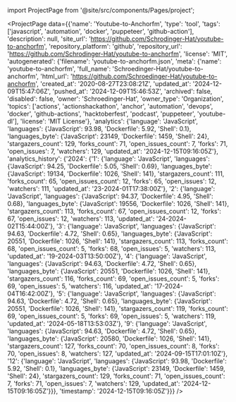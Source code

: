 
import ProjectPage from '@site/src/components/Pages/project';

<ProjectPage
    data={{'name': 'Youtube-to-Anchorfm', 'type': 'tool', 'tags': ['javascript', 'automation', 'docker', 'puppeteer', 'github-action'], 'description': null, 'site_url': 'https://github.com/Schrodinger-Hat/youtube-to-anchorfm', 'repository_platform': 'github', 'repository_url': 'https://github.com/Schrodinger-Hat/youtube-to-anchorfm', 'license': 'MIT', 'autogenerated': {'filename': 'youtube-to-anchorfm.json', 'meta': {'name': 'youtube-to-anchorfm', 'full_name': 'Schroedinger-Hat/youtube-to-anchorfm', 'html_url': 'https://github.com/Schroedinger-Hat/youtube-to-anchorfm', 'created_at': '2020-08-27T23:08:21Z', 'updated_at': '2024-12-09T15:47:06Z', 'pushed_at': '2024-12-09T15:46:53Z', 'archived': false, 'disabled': false, 'owner': 'Schroedinger-Hat', 'owner_type': 'Organization', 'topics': ['actions', 'actionshackathon', 'anchor', 'automation', 'devops', 'docker', 'github-actions', 'hacktoberfest', 'podcast', 'puppeteer', 'youtube-dl'], 'license': 'MIT License'}, 'analytics': {'language': 'JavaScript', 'languages': {'JavaScript': 93.98, 'Dockerfile': 5.92, 'Shell': 0.1}, 'languages_byte': {'JavaScript': 23149, 'Dockerfile': 1459, 'Shell': 24}, 'stargazers_count': 129, 'forks_count': 71, 'open_issues_count': 7, 'forks': 71, 'open_issues': 7, 'watchers': 129, 'updated_at': '2024-12-15T09:16:05Z'}, 'analytics_history': {'2024': {'1': {'language': 'JavaScript', 'languages': {'JavaScript': 94.25, 'Dockerfile': 5.05, 'Shell': 0.69}, 'languages_byte': {'JavaScript': 19134, 'Dockerfile': 1026, 'Shell': 141}, 'stargazers_count': 111, 'forks_count': 65, 'open_issues_count': 12, 'forks': 65, 'open_issues': 12, 'watchers': 111, 'updated_at': '23-2024-01T17:38:00Z'}, '2': {'language': 'JavaScript', 'languages': {'JavaScript': 94.37, 'Dockerfile': 4.95, 'Shell': 0.68}, 'languages_byte': {'JavaScript': 19556, 'Dockerfile': 1026, 'Shell': 141}, 'stargazers_count': 113, 'forks_count': 67, 'open_issues_count': 12, 'forks': 67, 'open_issues': 12, 'watchers': 113, 'updated_at': '24-2024-02T15:44:00Z'}, '3': {'language': 'JavaScript', 'languages': {'JavaScript': 94.63, 'Dockerfile': 4.72, 'Shell': 0.65}, 'languages_byte': {'JavaScript': 20551, 'Dockerfile': 1026, 'Shell': 141}, 'stargazers_count': 113, 'forks_count': 68, 'open_issues_count': 5, 'forks': 68, 'open_issues': 5, 'watchers': 113, 'updated_at': '19-2024-03T13:50:00Z'}, '4': {'language': 'JavaScript', 'languages': {'JavaScript': 94.63, 'Dockerfile': 4.72, 'Shell': 0.65}, 'languages_byte': {'JavaScript': 20551, 'Dockerfile': 1026, 'Shell': 141}, 'stargazers_count': 116, 'forks_count': 69, 'open_issues_count': 5, 'forks': 69, 'open_issues': 5, 'watchers': 116, 'updated_at': '17-2024-04T16:42:00Z'}, '5': {'language': 'JavaScript', 'languages': {'JavaScript': 94.63, 'Dockerfile': 4.72, 'Shell': 0.65}, 'languages_byte': {'JavaScript': 20551, 'Dockerfile': 1026, 'Shell': 141}, 'stargazers_count': 119, 'forks_count': 69, 'open_issues_count': 5, 'forks': 69, 'open_issues': 5, 'watchers': 119, 'updated_at': '2024-05-18T13:53:03Z'}, '9': {'language': 'JavaScript', 'languages': {'JavaScript': 94.63, 'Dockerfile': 4.72, 'Shell': 0.65}, 'languages_byte': {'JavaScript': 20580, 'Dockerfile': 1026, 'Shell': 141}, 'stargazers_count': 127, 'forks_count': 70, 'open_issues_count': 8, 'forks': 70, 'open_issues': 8, 'watchers': 127, 'updated_at': '2024-09-15T17:01:10Z'}, '12': {'language': 'JavaScript', 'languages': {'JavaScript': 93.98, 'Dockerfile': 5.92, 'Shell': 0.1}, 'languages_byte': {'JavaScript': 23149, 'Dockerfile': 1459, 'Shell': 24}, 'stargazers_count': 129, 'forks_count': 71, 'open_issues_count': 7, 'forks': 71, 'open_issues': 7, 'watchers': 129, 'updated_at': '2024-12-15T09:16:05Z'}}}, 'timestamp': '2024-12-15T09:16:05Z'}}}
/>
